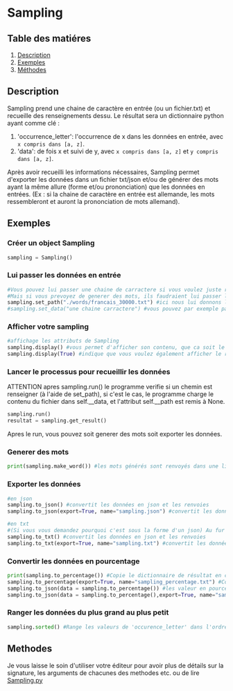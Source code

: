 # Sampling 
## Table des matiéres
1. [Description](#description)
2. [Exemples](#exemples)
3. [Méthodes](#methodes)

## Description 
Sampling prend une chaine de caractère en entrée (ou un fichier.txt) et recueille des renseignements dessu. 
Le résultat sera un dictionnaire python ayant comme clé : 
1. 'occurrence_letter': l'occurrence de x dans les données en entrée, avec `x compris dans [a, z]`. 
2. 'data':  de fois x et suivi de y, avec `x compris dans [a, z]` et `y compris dans [a, z]`.

Après avoir recueilli les informations nécessaires, Sampling permet d'exporter les données dans un fichier txt/json et/ou de générer des mots ayant la même allure (forme et/ou prononciation) que les données en entrées. (Ex : si la chaine de caractère en entrée est allemande, les mots ressembleront et auront la prononciation de mots allemand).

## Exemples 
### Créer un object Sampling
```python
sampling = Sampling()
```
### Lui passer les données en entrée
```py
#Vous pouvez lui passer une chaine de carractere si vous voulez juste reccueillir des renseignements sur la chaine de carractere
#Mais si vous prevoyez de generer des mots, ils faudraient lui passer le plus de mots possible, par exemple tout les mots d'un dictionnaires ou un long texte (comme les paroles d'une musique, un livre etc.)
sampling.set_path("./words/francais_30000.txt") #ici nous lui donnons le lien vers un fichier texte contenant 30000 mots
#sampling.set_data("une chaine carractere") #vous pouvez par exemple passer une variable ayant du texte reccuperer depuis une api ou un fichier que vous auriez déja charger
```
### Afficher votre sampling
```py
#affichage les attributs de Sampling 
sampling.display() #vous permet d'afficher son contenu, que ca soit le path, data, resultat etc. ca peut etre pratique pour débugger
sampling.display(True) #indique que vous voulez également afficher le resultat, pouvant etre assez consequent nous avons décider de le mettre en option
```
### Lancer le processus pour recueillir les données
ATTENTION apres sampling.run() le programme verifie si un chemin est renseigner (à l'aide de set_path), si c'est le cas, le programme charge le contenu du fichier dans self.__data, et l'attribut self.__path est remis à None.
```py
sampling.run()
resultat = sampling.get_result()  
```
Apres le run, vous pouvez soit generer des mots soit exporter les données.
### Generer des mots
```py
print(sampling.make_word()) #les mots générés sont renvoyés dans une liste
```
### Exporter les données
```py
#en json
sampling.to_json() #convertit les données en json et les renvoies 
sampling.to_json(export=True, name="sampling.json") #convertit les données en json et les exportes dans un fichier json

#en txt
#(Si vous vous demandez pourquoi c'est sous la forme d'un json) Au fur et à mesure du développement la complexité du dictionnaire contenant les résultat à évoluer, nous ne savions plus sous quel forme les representés pour les exportées dans un format txt ou csv donc nous avons repris le meme format que pour le json -.-', il n'y a plus trop d'interet à utiliser la methode to_txt mais elle existe toujours!
sampling.to_txt() #convertit les données en json et les renvoies
sampling.to_txt(export=True, name="sampling.txt") #convertit les données en json et les exportes dans un fichier txt
```
### Convertir les données en pourcentage
```py
print(sampling.to_percentage()) #Copie le dictionnaire de résultat en convertsissant les valeurs en pourcentage et retourne le nouveau dictionnaire
sampling.to_percentage(export=True, name="sampling_percentage.txt") #Copie le dictionnaire de résultat en convertsissant les valeurs en pourcentage et les exportes dans un fichier .txt
sampling.to_json(data = sampling.to_percentage()) #les valeur en pourcentage et retourne les données sous la forme de json
sampling.to_json(data = sampling.to_percentage(),export=True, name="sampling_percentage_tojson.json") #les valeur en pourcentage et exporte les données sous la forme de json
```

### Ranger les données du plus grand au plus petit
```py
sampling.sorted() #Range les valeurs de 'occurence_letter' dans l'ordre décroissant par apport au valeur
```

## Methodes
Je vous laisse le soin d'utiliser votre éditeur pour avoir plus de détails sur la signature, les arguments de chacunes des methodes etc. ou de lire [Sampling.py](https://github.com/elamani-drawing/mcmc-au/blob/main/src/MCMC_AU/Sampling.py)